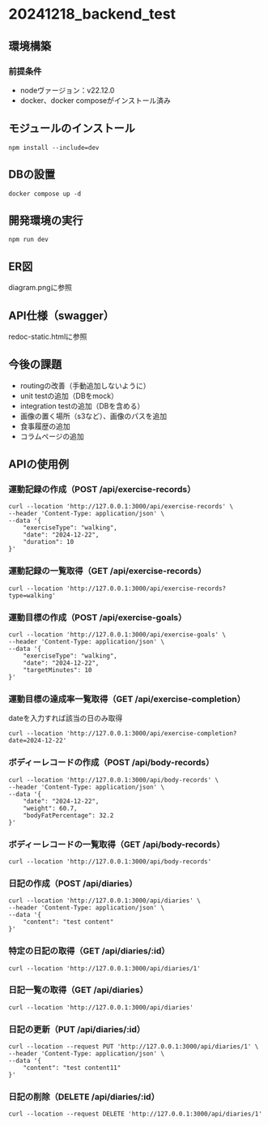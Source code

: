# 20241218_backend_test

## 環境構築
### 前提条件
- nodeヴァージョン：v22.12.0
- docker、docker composeがインストール済み

## モジュールのインストール
```
npm install --include=dev
```

## DBの設置
```
docker compose up -d
```

## 開発環境の実行
```
npm run dev
```

## ER図
diagram.pngに参照

## API仕様（swagger）
redoc-static.htmlに参照

## 今後の課題
- routingの改善（手動追加しないように）
- unit testの追加（DBをmock）
- integration testの追加（DBを含める）
- 画像の置く場所（s3など）、画像のパスを追加
- 食事履歴の追加
- コラムページの追加

## APIの使用例
### 運動記録の作成（POST /api/exercise-records）
```
curl --location 'http://127.0.0.1:3000/api/exercise-records' \
--header 'Content-Type: application/json' \
--data '{
    "exerciseType": "walking",
    "date": "2024-12-22",
    "duration": 10
}'
```

### 運動記録の一覧取得（GET /api/exercise-records）
```
curl --location 'http://127.0.0.1:3000/api/exercise-records?type=walking'
```

### 運動目標の作成（POST /api/exercise-goals）
```
curl --location 'http://127.0.0.1:3000/api/exercise-goals' \
--header 'Content-Type: application/json' \
--data '{
    "exerciseType": "walking",
    "date": "2024-12-22",
    "targetMinutes": 10
}'
```

### 運動目標の達成率一覧取得（GET /api/exercise-completion）
dateを入力すれば該当の日のみ取得
```
curl --location 'http://127.0.0.1:3000/api/exercise-completion?date=2024-12-22'
```

### ボディーレコードの作成（POST /api/body-records）
```
curl --location 'http://127.0.0.1:3000/api/body-records' \
--header 'Content-Type: application/json' \
--data '{
    "date": "2024-12-22",
    "weight": 60.7,
    "bodyFatPercentage": 32.2
}'
```

### ボディーレコードの一覧取得（GET /api/body-records）
```
curl --location 'http://127.0.0.1:3000/api/body-records'
```

### 日記の作成（POST /api/diaries）
```
curl --location 'http://127.0.0.1:3000/api/diaries' \
--header 'Content-Type: application/json' \
--data '{
    "content": "test content"
}'
```

### 特定の日記の取得（GET /api/diaries/:id）
```
curl --location 'http://127.0.0.1:3000/api/diaries/1'
```

### 日記一覧の取得（GET /api/diaries）
```
curl --location 'http://127.0.0.1:3000/api/diaries'
```

### 日記の更新（PUT /api/diaries/:id）
```
curl --location --request PUT 'http://127.0.0.1:3000/api/diaries/1' \
--header 'Content-Type: application/json' \
--data '{
    "content": "test content11"
}'
```

### 日記の削除（DELETE /api/diaries/:id）
```
curl --location --request DELETE 'http://127.0.0.1:3000/api/diaries/1'
```

